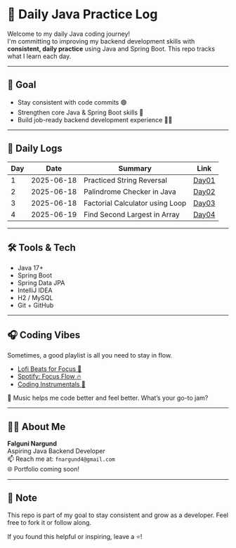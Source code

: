# 🧠 Daily Java Practice Log

Welcome to my daily Java coding journey!  
I'm committing to improving my backend development skills with **consistent, daily practice** using Java and Spring Boot. This repo tracks what I learn each day.

---

## 🎯 Goal

- Stay consistent with code commits 🟢
- Strengthen core Java & Spring Boot skills 💪
- Build job-ready backend development experience 👨‍💻

---

## 📅 Daily Logs

| Day | Date       | Summary                             | Link                |
|-----|------------|-------------------------------------|---------------------|
| 1   | 2025-06-18 | Practiced String Reversal           | [Day01](./Day01.md) |
| 2   | 2025-06-18 | Palindrome Checker in Java          | [Day02](./Day02.md) |
| 3   | 2025-06-18 | Factorial Calculator using Loop     | [Day03](./Day03.md) |
| 4   | 2025-06-19 | Find Second Largest in Array        | [Day04](./Day04.md) |


---
## 🛠️ Tools & Tech

- Java 17+
- Spring Boot
- Spring Data JPA
- IntelliJ IDEA
- H2 / MySQL
- Git + GitHub

---

## 🎧 Coding Vibes

Sometimes, a good playlist is all you need to stay in flow.

- [Lofi Beats for Focus 💭](https://www.youtube.com/watch?v=jfKfPfyJRdk)
- [Spotify: Focus Flow 🔥](https://open.spotify.com/playlist/37i9dQZF1DWZeKCadgRdKQ)
- [Coding Instrumentals 🎹](https://open.spotify.com/playlist/4BKTjHf4kQNVUQ1x5UqZQo)

🧠 Music helps me code better and feel better. What’s your go-to jam?

---

## 🙋‍♀️ About Me

**Falguni Nargund**  
Aspiring Java Backend Developer  
📫 Reach me at: `fnargund4@gmail.com`  
🌐 Portfolio coming soon!

---

## 📌 Note

This repo is part of my goal to stay consistent and grow as a developer. Feel free to fork it or follow along.

If you found this helpful or inspiring, leave a ⭐️!
